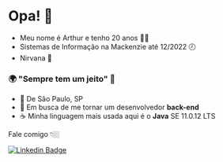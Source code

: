 # Opa! 👋 

- Meu nome é Arthur e tenho 20 anos 👨‍💻
- Sistemas de Informação na Mackenzie até 12/2022[](https://emojiterra.com/pt/8-horas/) 🕗
- Nirvana 🎸

### 🌍  "Sempre tem um jeito"  🧠

-   📍  De São Paulo, SP
-   💬  Em busca de me tornar um desenvolvedor **back-end**
-   [](https://emojiterra.com/pt/cafe/)☕  Minha linguagem mais usada aqui é o **Java** SE 11.0.12 LTS

Fale comigo 👇🏼

[![Linkedin Badge](https://camo.githubusercontent.com/a9d413435371b306fac2ff4d1dcfa85877d9deb93bb90ce7d8444b260d7a9922/68747470733a2f2f696d672e736869656c64732e696f2f62616467652f2d4c696e6b6564496e2d626c75653f7374796c653d666c61742d737175617265266c6f676f3d4c696e6b6564696e266c6f676f436f6c6f723d7768697465266c696e6b3d68747470733a2f2f7777772e6c696e6b6564696e2e636f6d2f696e2f697361646f72612d726f647269677565732d7374616e6761726c696e2d3438343032623134312f)](https://www.linkedin.com/in/arthurmatheus/)  
